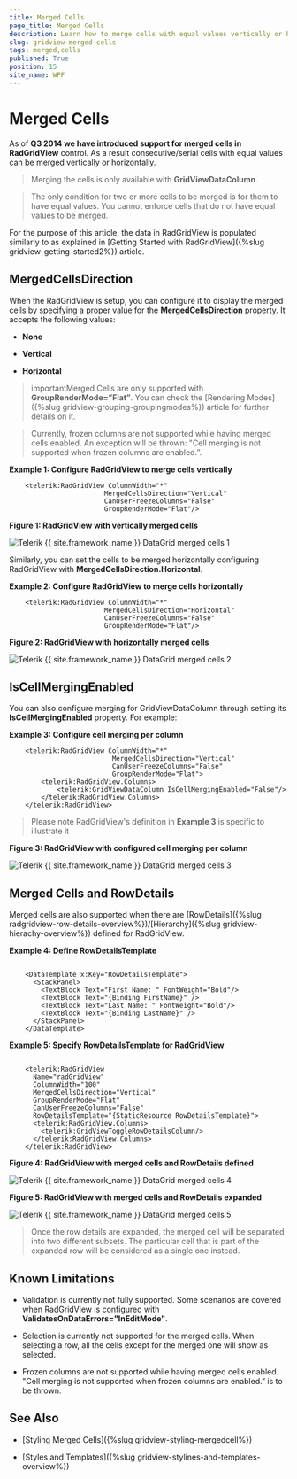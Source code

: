 ```yaml
---
title: Merged Cells
page_title: Merged Cells
description: Learn how to merge cells with equal values vertically or horizontally when working with RadGridView - Telerik's {{ site.framework_name }} DataGrid.
slug: gridview-merged-cells
tags: merged,cells
published: True
position: 15
site_name: WPF
---
```


# Merged Cells


As of __Q3 2014 we have introduced support for merged cells in RadGridView__ control. As a result consecutive/serial cells with equal values can be merged vertically or horizontally.
    
>Merging the cells is only available with __GridViewDataColumn__.

> The only condition for two or more cells to be merged is for them to have equal values. You cannot enforce cells that do not have equal values to be merged.

For the purpose of this article, the data in RadGridView is populated similarly to as explained in [Getting Started with RadGridView]({%slug gridview-getting-started2%}) article.  

## MergedCellsDirection

When the RadGridView is setup, you can configure it to display the merged cells by specifying a proper value for the __MergedCellsDirection__ property. It accepts the following values: 

* __None__      

* __Vertical__       

* __Horizontal__      

>importantMerged Cells are only supported with __GroupRenderMode=”Flat”__. You can check the [Rendering Modes]({%slug gridview-grouping-groupingmodes%}) article for further details on it.
          
>Currently, frozen columns are not supported while having merged cells enabled. An exception will be thrown: "Cell merging is not supported when frozen columns are enabled.”.
      
__Example 1: Configure RadGridView to merge cells vertically__

```XAML
	<telerik:RadGridView ColumnWidth="*"
	                    MergedCellsDirection="Vertical"
	                    CanUserFreezeColumns="False"
	                    GroupRenderMode="Flat"/>
```

__Figure 1: RadGridView with vertically merged cells__

![Telerik {{ site.framework_name }} DataGrid merged cells 1](images/gridview_merged_cells_1.png)

Similarly, you can set the cells to be merged horizontally configuring RadGridView with __MergedCellsDirection.Horizontal__.

__Example 2: Configure RadGridView to merge cells horizontally__

```XAML
	<telerik:RadGridView ColumnWidth="*"
	                    MergedCellsDirection="Horizontal"
	                    CanUserFreezeColumns="False"
	                    GroupRenderMode="Flat"/>
```


__Figure 2: RadGridView with horizontally merged cells__

![Telerik {{ site.framework_name }} DataGrid merged cells 2](images/gridview_merged_cells_2.png)

## IsCellMergingEnabled

You can also configure merging for GridViewDataColumn through setting its __IsCellMergingEnabled__ property. For example:
        
__Example 3: Configure cell merging per column__

```XAML
	<telerik:RadGridView ColumnWidth="*"
	                      MergedCellsDirection="Vertical"
	                      CanUserFreezeColumns="False"
	                      GroupRenderMode="Flat">
	    <telerik:RadGridView.Columns>
	        <telerik:GridViewDataColumn IsCellMergingEnabled="False"/>
	    </telerik:RadGridView.Columns>
	</telerik:RadGridView>
```

>Please note RadGridView's definition in __Example 3__ is specific to illustrate it

__Figure 3: RadGridView with configured cell merging per column__

![Telerik {{ site.framework_name }} DataGrid merged cells 3](images/gridview_merged_cells_3.png)

## Merged Cells and RowDetails

Merged cells are also supported when there are [RowDetails]({%slug radgridview-row-details-overview%})/[Hierarchy]({%slug gridview-hierachy-overview%}) defined for RadGridView.
   
__Example 4: Define RowDetailsTemplate__

```XAML

	<DataTemplate x:Key="RowDetailsTemplate">
	  <StackPanel>
	    <TextBlock Text="First Name: " FontWeight="Bold"/>
	    <TextBlock Text="{Binding FirstName}" />
	    <TextBlock Text="Last Name: " FontWeight="Bold"/>
	    <TextBlock Text="{Binding LastName}" />
	  </StackPanel>
	</DataTemplate>
```

__Example 5: Specify RowDetailsTemplate for RadGridView__

```XAML

	<telerik:RadGridView
	  Name="radGridView"
	  ColumnWidth="100"
	  MergedCellsDirection="Vertical"
	  GroupRenderMode="Flat"
	  CanUserFreezeColumns="False"
	  RowDetailsTemplate="{StaticResource RowDetailsTemplate}">
	  <telerik:RadGridView.Columns>
	    <telerik:GridViewToggleRowDetailsColumn/>
	  </telerik:RadGridView.Columns>
	</telerik:RadGridView>
```

__Figure 4: RadGridView with merged cells and RowDetails defined__

![Telerik {{ site.framework_name }} DataGrid merged cells 4](images/gridview_merged_cells_4.png)

__Figure 5: RadGridView with merged cells and RowDetails expanded__

![Telerik {{ site.framework_name }} DataGrid merged cells 5](images/gridview_merged_cells_5.png)

>Once the row details are expanded, the merged cell will be separated into two different subsets. The particular cell that is part of the expanded row will be considered as a single one instead.
          
## Known Limitations

* Validation is currently not fully supported. Some scenarios are covered when RadGridView is configured with __ValidatesOnDataErrors="InEditMode"__.

* Selection is currently not supported for the merged cells. When selecting a row, all the cells except for the merged one will show as selected.

* Frozen columns are not supported while having merged cells enabled. "Cell merging is not supported when frozen columns are enabled.” is to be thrown.

## See Also

* [Styling Merged Cells]({%slug gridview-styling-mergedcell%})

* [Styles and Templates]({%slug gridview-stylines-and-templates-overview%})
